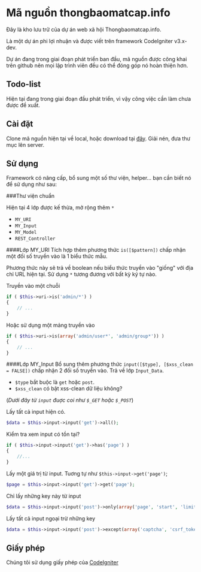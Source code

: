 Mã nguồn thongbaomatcap.info 
====================
Đây là kho lưu trữ của dự án web xã hội Thongbaomatcap.info.

Là một dự án phi lợi nhuận và được viết trên framework CodeIgniter v3.x-dev.

Dự án đang trong giai đoạn phát triển ban đầu, mã nguồn được công khai trên github nên mọi lập trình viên đều có thể đóng góp nó hoàn thiện hơn.

Todo-list
---------------------
Hiện tại đang trong giai đoạn đầu phát triển, vì vậy công việc cần làm chưa được đề xuất.

Cài đặt
---------------------
Clone mã nguồn hiện tại về local, hoặc download tại [đây](https://github.com/anhsaker/thongbaomatcap/archive/master.zip). Giải nén, đưa thư mục lên server.

Sử dụng
---------------------
Framework có nâng cấp, bổ sung một số thư viện, helper... bạn cần biết nó để sử dụng như sau:

###Thư viện chuẩn

Hiện tại 4 lớp được kế thừa,  mở rộng thêm  `*`

- `MY_URI`
- `MY_Input`
- `MY_Model`
- `REST_Controller`

####Lớp MY_URI
Tích hợp thêm phương thức `is([$pattern])` chấp nhận một đối số truyền vào là 1 biểu thức mẫu.

Phương thức này sẽ trả về boolean nếu biểu thức truyền vào "giống" với địa chỉ URL hiện tại. Sử dụng `*` tương đương với bất kỳ ký tự nào.

Truyền vào một chuỗi
```php
if ( $this->uri->is('admin/*') )
{
    // ...
}
```

Hoặc sử dụng một mảng truyền vào 
```php
if ( $this->uri->is(array('admin/user*', 'admin/group*')) )
{
    // ...
}
```

####Lớp MY_Input
Bổ sung thêm phương thức `input([$type], [$xss_clean = FALSE])` chấp nhận 2 đối số truyền vào. Trả về lớp `Input_Data`.

- `$type` bắt buộc là `get` hoặc `post`. 
- `$xss_clean` có bật xss-clean dữ liệu không?

(*Dưới đây từ `input` đuợc coi như `$_GET` hoặc `$_POST`*)

Lấy tất cả input hiện có.
```php
$data = $this->input->input('get')->all();
```
Kiểm tra xem input có tồn tại?
```php
if ( $this->input->input('get')->has('page') )
{
    //...
}
```
Lấy một giá trị từ input. Tuơng tự như `$this->input->get('page')`;
```php
$page = $this->input->input('get')->get('page');
```
Chỉ lấy những key này từ input
```php
$data = $this->input->input('post')->only(array('page', 'start', 'limit'));
```
Lấy tất cả input ngoại trừ những key
```php
$data = $this->input->input('post')->except(array('captcha', 'csrf_token'));
```

Giấy phép
---------------------
Chúng tôi sử dụng giấy phép của [CodeIgniter](https://github.com/anhsaker/thongbaomatcap/blob/master/license.txt)
